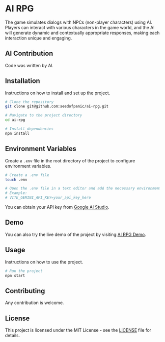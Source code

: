 # AI RPG

The game simulates dialogs with NPCs (non-player characters) using AI. Players can interact with various characters in the game world, and the AI will generate dynamic and contextually appropriate responses, making each interaction unique and engaging.

## AI Contribution

Code was written by AI.

## Installation

Instructions on how to install and set up the project.

```bash
# Clone the repository
git clone git@github.com:seedofpanic/ai-rpg.git

# Navigate to the project directory
cd ai-rpg

# Install dependencies
npm install
```

## Environment Variables

Create a `.env` file in the root directory of the project to configure environment variables.

```bash
# Create a .env file
touch .env

# Open the .env file in a text editor and add the necessary environment variables
# Example:
# VITE_GEMINI_API_KEY=your_api_key_here
```

You can obtain your API key from [Google AI Studio](https://aistudio.google.com/apikey).

## Demo

You can also try the live demo of the project by visiting [AI RPG Demo](https://seedofpanic.github.io/ai-rpg/).

## Usage

Instructions on how to use the project.

```bash
# Run the project
npm start
```

## Contributing

Any contribution is welcome.

## License

This project is licensed under the MIT License - see the [LICENSE](LICENSE) file for details.
